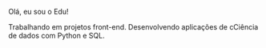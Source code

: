 Olá, eu sou o Edu!

Trabalhando em projetos front-end.
Desenvolvendo aplicações de cCiência de dados com Python e SQL.
